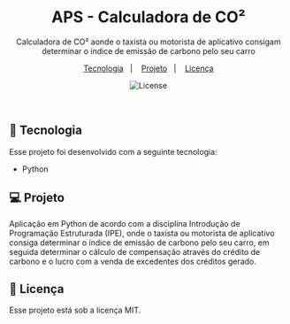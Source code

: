 <h1 align="center"> APS - Calculadora de CO² </h1>

<p align="center">
Calculadora de CO² aonde o taxista ou motorista de aplicativo consigam determinar o índice de emissão de carbono pelo seu carro
</p>

<p align="center">
  <a href="#-tecnologia">Tecnologia</a>&nbsp;&nbsp;&nbsp;|&nbsp;&nbsp;&nbsp;
  <a href="#-projeto">Projeto</a>&nbsp;&nbsp;&nbsp;|&nbsp;&nbsp;&nbsp;
  <a href="#memo-licença">Licença</a>
</p>

<p align="center">
  <img alt="License" src="https://img.shields.io/static/v1?label=license&message=MIT&color=49AA26&labelColor=000000">
</p>

<br>

## 🚀 Tecnologia

Esse projeto foi desenvolvido com a seguinte tecnologia:

- Python

## 💻 Projeto

Aplicação em Python de acordo com a disciplina Introdução de Programação Estruturada (IPE), onde o taxista ou motorista de aplicativo consiga determinar o índice de emissão de carbono pelo seu carro, em seguida determinar o cálculo de compensação através do crédito de carbono e o lucro com a venda de excedentes dos créditos gerado.

## :memo: Licença

Esse projeto está sob a licença MIT.
